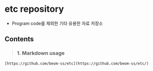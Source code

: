 etc repository
==============
* Program code를 제외한 기타 유용한 자료 저장소

## Contents
> ### 1. Markdown usage
    [https://github.com/beom-ss/etc](https://github.com/beom-ss/etc/)
